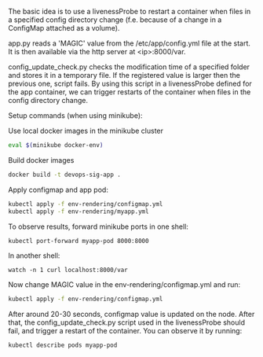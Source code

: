 The basic idea is to use a livenessProbe to restart a container when files in a specified config 
directory change (f.e. because of a change in a ConfigMap attached as a volume).

app.py reads a 'MAGIC' value from the /etc/app/config.yml file at the start. It is then available via the http server at \<ip>:8000/var.

config_update_check.py checks the modification time of a specified folder and stores it in a temporary file.
If the registered value is larger then the previous one, script fails. By using this script in a
livenessProbe defined for the app container, we can trigger restarts of the container when files in
the config directory change.


Setup commands (when using minikube):

Use local docker images in the minikube cluster
```bash
eval $(minikube docker-env) 
```

Build docker images
```bash
docker build -t devops-sig-app .
```

Apply configmap and app pod:
```bash
kubectl apply -f env-rendering/configmap.yml  
kubectl apply -f env-rendering/myapp.yml
```

To observe results, forward minikube ports in one shell:
```bash
kubectl port-forward myapp-pod 8000:8000 
```

In another shell:
```
watch -n 1 curl localhost:8000/var
```

Now change MAGIC value in the env-rendering/configmap.yml and run:
```bash
kubectl apply -f env-rendering/configmap.yml  
```

After around 20-30 seconds, configmap value is updated on the node.
After that, the config_update_check.py script used in the livenessProbe should fail, and trigger
a restart of the container. You can observe it by running:
```bash
kubectl describe pods myapp-pod
```



